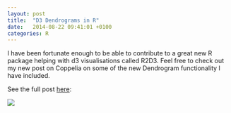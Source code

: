 ```yaml
---
layout: post
title:  "D3 Dendrograms in R"
date:   2014-08-22 09:41:01 +0100
categories: R
---
```

I have been fortunate enough to be able to contribute to a great new R package helping with d3 visualisations called R2D3. Feel free to check out my new post on Coppelia on some of the new Dendrogram functionality I have included.

See the full post [here](http://www.coppelia.io/dendrograms-in-r2d3/):

<img src="{{ site.url }}/img/posts/d3-dendrograms.jpg">